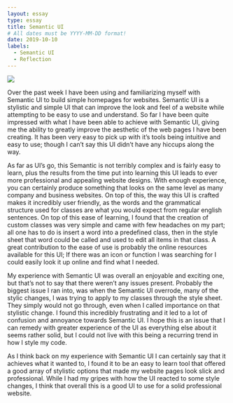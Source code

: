 ```yaml
---
layout: essay
type: essay
title: Semantic UI
# All dates must be YYYY-MM-DD format!
date: 2019-10-10
labels:
  - Semantic UI
  - Reflection
---
```

<img class="ui center spaced image" src=".../images/recreation.png">

Over the past week I have been using and familiarizing myself with Semantic UI to build simple homepages for websites.  Semantic UI is a stylistic and simple UI that can improve the look and feel of a website while attempting to be easy to use and understand.  So far I have been quite impressed with what I have been able to achieve with Semantic UI, giving me the ability to greatly improve the aesthetic of the web pages I have been creating.  It has been very easy to pick up with it’s tools being intuitive and easy to use; though I can’t say this UI didn’t have any hiccups along the way.

As far as UI’s go, this Semantic is not terribly complex and is fairly easy to learn, plus the results from the time put into learning this UI leads to ever more professional and appealing website designs. With enough experience, you can certainly produce something that looks on the same level as many company and business websites.  On top of this, the way this UI is crafted makes it incredibly user friendly, as the words and the grammatical structure used for classes are what you would expect from regular english sentences.  On top of this ease of learning, I found that the creation of custom classes was very simple and came with few headaches on my part; all one has to do is insert a word into a predefined class, then in the style sheet that word could be called and used to edit all items in that class.  A great contribution to the ease of use is probably the online resources available for this UI; If there was an icon or function I was searching for I could easily look it up online and find what I needed. 

My experience with Semantic UI was overall an enjoyable and exciting one, but that’s not to say that there weren’t any issues present.  Probably the biggest issue I ran into, was when the Semantic UI overrode, many of the stylic changes, I was trying to apply to my classes through the style sheet.  They simply would not go through, even when I called importance on that stylistic change. I found this incredibly frustrating and it led to a lot of confusion and annoyance towards Semantic UI.  I hope this is an issue that I can remedy with greater experience of the UI as everything else about it seems rather solid, but I could not live with this being a recurring trend in how I style my code. 

As I think back on my experience with Semantic UI I can certainly say that it achieves what it wanted to, I found it to be an easy to learn tool that offered a good array of stylistic options that made my website pages look slick and professional.  While I had my gripes with how the UI reacted to some style changes, I think that overall this is a good UI to use for a solid professional website.
